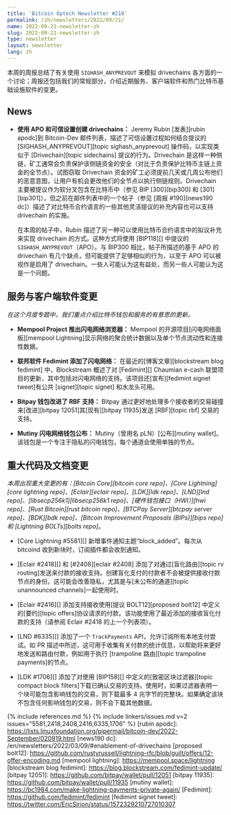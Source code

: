 ```yaml
---
title: 'Bitcoin Optech Newsletter #218'
permalink: /zh/newsletters/2022/09/21/
name: 2022-09-21-newsletter-zh
slug: 2022-09-21-newsletter-zh
type: newsletter
layout: newsletter
lang: zh
---
```


本周的周报总结了有关使用 `SIGHASH_ANYPREVOUT` 来模拟 drivechains 各方面的一个讨论；周报还包括我们的常规部分，介绍近期服务、客户端软件和热门比特币基础设施软件的变更。

## News

- **使用 APO 和可信设置创建 drivechains：** Jeremy Rubin [发表][rubin apodc]到 Bitcoin-Dev 邮件列表，描述了可信设置过程如何结合提议的 [SIGHASH_ANYPREVOUT][topic sighash_anyprevout] 操作码，以实现类似于 [Drivechain][topic sidechains] 提议的行为。Drivechain 是这样一种侧链，矿工通常会负责保护该侧链资金的安全（对比于负责保护比特币主链上资金的全节点）。试图窃取 Drivechain 资金的矿工必须提前几天或几周公布他们的恶意意图，让用户有机会更改他们的全节点以执行侧链规则。Drivechain 主要被提议作为软分叉包含在比特币中（参见 BIP [300][bip300] 和 [301][bip301]），但之前在邮件列表中的一个帖子（参见 [周报 #190][news190 dc]）描述了对比特币合约语言的一些其他灵活提议的补充内容也可以支持 drivechain 的实施。

    在本周的帖子中，Rubin 描述了另一种可以使用比特币合约语言中的拟议补充来实现 drivechain 的方式。这种方式将使用 [BIP118][] 中提议的 `SIGHASH_ANYPREVOUT`（APO）。与 BIP300 相比，帖子所描述的基于 APO 的 drivechain 有几个缺点，但可能提供了足够相似的行为，以至于 APO 可以被视作是启用了 drivechain。一些人可能认为这有益处，而另一些人可能认为这是一个问题。

## 服务与客户端软件变更

*在这个月度专题中，我们重点介绍比特币钱包和服务的有意思的更新。*

- **Mempool Project 推出闪电网络浏览器：**
  Mempool 的开源项目[闪电网络面板][mempool Lightning]显示网络的聚合统计数据以及单个节点流动性和连接性数据。

- **联邦软件 Fedimint 添加了闪电网络：**
  在最近的[博客文章][blockstream blog fedimint] 中，Blockstream 概述了对 [Fedimint][] Chaumian e-cash 联盟项目的更新，其中包括对闪电网络的支持。该项目还[宣布][fedimint signet tweet]有公共 [signet][topic signet] 和水龙头可用。

- **Bitpay 钱包改进了 RBF 支持：**
  Bitpay 通过更好地处理多个接收者的交易碰撞来[改进][bitpay 12051]其[现有][bitpay 11935]发送 [RBF][topic rbf] 交易的支持。

- **Mutiny 闪电网络钱包公布：**
  Mutiny（曾用名 pLN）[公布][mutiny wallet]。该钱包是一个专注于隐私的闪电钱包，每个通道会使用单独的节点。

## 重大代码及文档变更

*本周出现重大变更的有：[Bitcoin Core][bitcoin core repo]、[Core Lightning][core lightning repo]、[Eclair][eclair repo]、[LDK][ldk repo]、[LND][lnd repo]、[libsecp256k1][libsecp256k1 repo]、[硬件钱包接口（HWI）][hwi repo]、[Rust Bitcoin][rust bitcoin repo]、[BTCPay Server][btcpay server repo]、[BDK][bdk repo]、[Bitcoin Improvement Proposals (BIPs)][bips repo] 和 [Lightning BOLTs][bolts repo]*。

- [Core Lightning #5581][] 新增事件通知主题“block_added”。每次从 bitcoind 收到新块时，订阅插件都会收到通知。

- [Eclair #2418][] 和 [#2408][eclair #2408] 添加了对通过[盲化路由][topic rv routing]发送来付款的接收支持。创建盲化支付的付款者不会被提供接收付款节点的身份。这可能会改善隐私，尤其是与[未公布的通道][topic unannounced channels]一起使用时。

- [Eclair #2416][] 添加支持接收使用[提议 BOLT12][proposed bolt12] 中定义的[要约][topic offers]协议请求的付款。该功能使用了最近添加的接收盲化付款的支持（请参阅 Eclair #2418 的上一个列表项）。  

- [LND #6335][] 添加了一个 `TrackPayments` API，允许订阅所有本地支付尝试。如 PR 描述中所述，这可用于收集有关付款的统计信息，以帮助将来更好地发送和路由付款，例如用于执行 [trampoline 路由][topic trampoline payments]的节点。

- [LDK #1706][] 添加了对使用 [BIP158][] 中定义的[致密区块过滤器][topic compact block filters]下载已确认交易的支持。使用时，如果过滤器表明一个块可能包含影响钱包的交易，则下载最多 4 兆字节的完整块。如果确定该块不包含任何影响钱包的交易，则不会下载其他数据。

{% include references.md %}
{% include linkers/issues.md v=2 issues="5581,2418,2408,2416,6335,1706" %}
[rubin apodc]: https://lists.linuxfoundation.org/pipermail/bitcoin-dev/2022-September/020919.html
[news190 dc]: /en/newsletters/2022/03/09/#enablement-of-drivechains
[proposed bolt12]: https://github.com/rustyrussell/lightning-rfc/blob/guilt/offers/12-offer-encoding.md
[mempool lightning]: https://mempool.space/lightning
[blockstream blog fedimint]: https://blog.blockstream.com/fedimint-update/
[bitpay 12051]: https://github.com/bitpay/wallet/pull/12051
[bitpay 11935]: https://github.com/bitpay/wallet/pull/11935
[mutiny wallet]: https://bc1984.com/make-lightning-payments-private-again/
[Fedimint]: https://github.com/fedimint/fedimint
[fedimint signet tweet]: https://twitter.com/EricSirion/status/1572329210727010307
